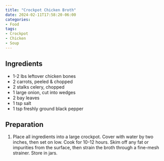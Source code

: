 ```yaml
---
title: "Crockpot Chicken Broth"
date: 2024-02-11T17:58:20-06:00
categories:
- Food
tags:
- Crockpot
- Chicken
- Soup
---
```


## Ingredients
* 1-2 lbs leftover chicken bones
* 2 carrots, peeled & chopped
* 2 stalks celery, chopped
* 1 large onion, cut into wedges
* 2 bay leaves
* 1 tsp salt
* 1 tsp freshly ground black pepper

## Preparation
1. Place all ingredients into a large crockpot. Cover with water by two inches, then set on low. Cook for 10-12 hours. Skim off any fat or impurities from the surface, then strain the broth through a fine-mesh strainer. Store in jars. 